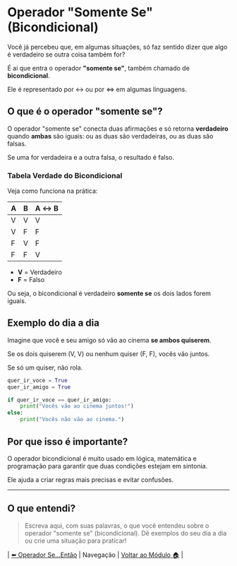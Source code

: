 # Operador "Somente Se" (Bicondicional)

Você já percebeu que, em algumas situações, só faz sentido dizer que algo é verdadeiro se outra coisa também for?

É aí que entra o operador **"somente se"**, também chamado de **bicondicional**.

Ele é representado por ↔ ou por <=> em algumas linguagens.

## O que é o operador "somente se"?

O operador "somente se" conecta duas afirmações e só retorna **verdadeiro** quando **ambas** são iguais: ou as duas são verdadeiras, ou as duas são falsas.

Se uma for verdadeira e a outra falsa, o resultado é falso.

### Tabela Verdade do Bicondicional

Veja como funciona na prática:

| A     | B     | A ↔ B |
|-------|-------|-------|
| V     | V     | V     |
| V     | F     | F     |
| F     | V     | F     |
| F     | F     | V     |

- **V** = Verdadeiro
- **F** = Falso

Ou seja, o bicondicional é verdadeiro **somente se** os dois lados forem iguais.

## Exemplo do dia a dia

Imagine que você e seu amigo só vão ao cinema **se ambos quiserem**.

Se os dois quiserem (V, V) ou nenhum quiser (F, F), vocês vão juntos.

Se só um quiser, não rola.

```python
quer_ir_voce = True
quer_ir_amigo = True

if quer_ir_voce == quer_ir_amigo:
    print("Vocês vão ao cinema juntos!")
else:
    print("Vocês não vão ao cinema.")
```

## Por que isso é importante?

O operador bicondicional é muito usado em lógica, matemática e programação para garantir que duas condições estejam em sintonia.

Ele ajuda a criar regras mais precisas e evitar confusões.

---

## O que entendi?

> Escreva aqui, com suas palavras, o que você entendeu sobre o operador "somente se" (bicondicional). Dê exemplos do seu dia a dia ou crie uma situação para praticar!

| [⬅️ Operador Se...Então](../se-e-somente-se/README.md) | Navegação | [Voltar ao Módulo 🏠](../README.md) |
